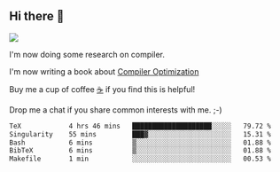 


<!--
**liusy58/liusy58** is a ✨ _special_ ✨ repository because its `README.md` (this file) appears on your GitHub profile.

Here are some ideas to get you started:

- 🔭 I’m currently working on ...
- 🌱 I’m currently learning ...
- 👯 I’m looking to collaborate on ...
- 🤔 I’m looking for help with ...
- 💬 Ask me about ...
- 📫 How to reach me: ...
- 😄 Pronouns: ...
- ⚡ Fun fact: ...
-->
<!--
![](https://komarev.com/ghpvc/?username=liusy58&color=brightgreen&label=PROFILE+VIEWS)




- 🔭 I’m currently working on my .
- 🏫 I'm an undergraduate in Sun-Yat-sen University majoring in the computer science. Expected to graduate in Spring 2021.
- 👯 I'm now interested in System such as OS, Compiler and Database. 
- 🤔 I’m looking for help with Database System.
-->

## Hi there 👋
![](https://komarev.com/ghpvc/?username=liusy58&color=brightgreen&label=PROFILE+VIEWS)



I'm now doing some research on compiler.

I'm now writing a book about [Compiler Optimization](https://github.com/liusy58/CompilerNotes) 

Buy me a cup of coffee [☕️](https://user-images.githubusercontent.com/45984215/202376581-4837a283-4812-4063-82bc-cc9c3101d3a5.jpg) if you find this is helpful!

Drop me a chat if you share common interests with me. ;-) 

 <!--START_SECTION:waka-->

```txt
TeX            4 hrs 46 mins   ████████████████████░░░░░   79.72 %
Singularity    55 mins         ███▓░░░░░░░░░░░░░░░░░░░░░   15.31 %
Bash           6 mins          ▒░░░░░░░░░░░░░░░░░░░░░░░░   01.88 %
BibTeX         6 mins          ▒░░░░░░░░░░░░░░░░░░░░░░░░   01.88 %
Makefile       1 min           ░░░░░░░░░░░░░░░░░░░░░░░░░   00.53 %
```

<!--END_SECTION:waka-->

